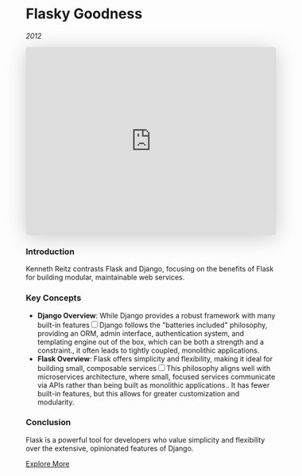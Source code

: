 # Flasky Goodness
*2012*

<iframe class="speakerdeck-iframe" style="border: 0px; background: padding-box rgba(0, 0, 0, 0.1); margin: 0px; padding: 0px; border-radius: 6px; box-shadow: rgba(0, 0, 0, 0.2) 0px 5px 40px; width: 100%; height: auto; aspect-ratio: 560 / 420;" frameborder="0" src="https://speakerdeck.com/player/4fcf32ff4aab160022003030" title="Flasky Goodness" allowfullscreen="true" data-ratio="1.3333333333333333"></iframe>

### Introduction
Kenneth Reitz contrasts Flask and Django, focusing on the benefits of Flask for building modular, maintainable web services.

### Key Concepts
- **Django Overview**: While Django provides a robust framework with many built-in features<label for="sn-django-batteries" class="margin-toggle sidenote-number"></label><input type="checkbox" id="sn-django-batteries" class="margin-toggle"/><span class="sidenote">Django follows the "batteries included" philosophy, providing an ORM, admin interface, authentication system, and templating engine out of the box, which can be both a strength and a constraint.</span>, it often leads to tightly coupled, monolithic applications.
- **Flask Overview**: Flask offers simplicity and flexibility, making it ideal for building small, composable services<label for="sn-microservices" class="margin-toggle sidenote-number"></label><input type="checkbox" id="sn-microservices" class="margin-toggle"/><span class="sidenote">This philosophy aligns well with microservices architecture, where small, focused services communicate via APIs rather than being built as monolithic applications.</span>. It has fewer built-in features, but this allows for greater customization and modularity.

### Conclusion
Flask is a powerful tool for developers who value simplicity and flexibility over the extensive, opinionated features of Django.

[Explore More](https://github.com/kennethreitz)

